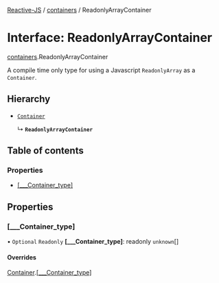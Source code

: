 [Reactive-JS](../README.md) / [containers](../modules/containers.md) / ReadonlyArrayContainer

# Interface: ReadonlyArrayContainer

[containers](../modules/containers.md).ReadonlyArrayContainer

A compile time only type for using a Javascript `ReadonlyArray` as a `Container`.

## Hierarchy

- [`Container`](containers.Container-1.md)

  ↳ **`ReadonlyArrayContainer`**

## Table of contents

### Properties

- [[\_\_\_Container\_type]](containers.ReadonlyArrayContainer.md#[___container_type])

## Properties

### [\_\_\_Container\_type]

• `Optional` `Readonly` **[\_\_\_Container\_type]**: readonly `unknown`[]

#### Overrides

[Container](containers.Container-1.md).[[___Container_type]](containers.Container-1.md#[___container_type])
